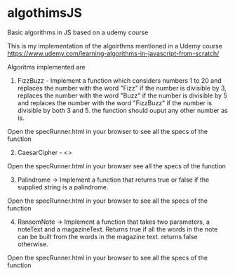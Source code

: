 # algothimsJS
Basic algorithms in JS based on a udemy course

This is my implementation of the algoirthms mentioned in a Udemy course
https://www.udemy.com/learning-algorithms-in-javascript-from-scratch/

Algoritms implemented are

1. FizzBuzz - Implement a function which considers numbers 1 to 20 and replaces the number with the word "Fizz" 
if the number is divisible by 3, replaces the number with the word "Buzz" if the number is divisible by 5 and replaces the number with
the word "FizzBuzz" if the number is divisible by both 3 and 5. the function should ouput any other number as is.

Open the specRunner.html in your browser to see all the specs of the function

2. CaesarCipher - <<Description to be added>>

Open the specRunner.html in your browser see all the specs of the function

3. Palindrome -> Implement a function that returns true or false if the supplied string is a palindrome.

Open the specRunner.html in your browser to see all the specs of the function

4. RansomNote ->  Implement a function that takes two parameters, a noteText and a magazineText. Returns true if all the words in the note can be built from the words in the
magazine text. returns false otherwise.

Open the specRunner.html in your browser to see all the specs of the function
